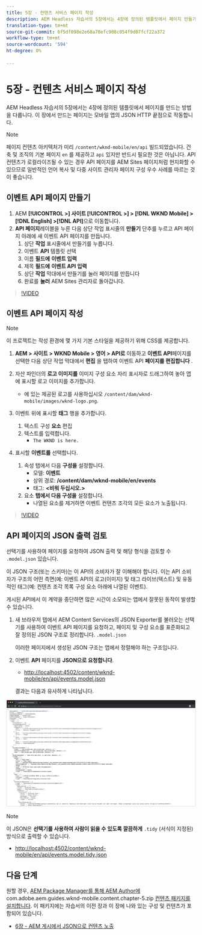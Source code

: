 ```yaml
---
title: 5장 - 컨텐츠 서비스 페이지 작성
description: AEM Headless 자습서의 5장에서는 4장에 정의된 템플릿에서 페이지 만들기를 다룹니다. 이러한 페이지는 JSON HTTP 끝점으로 작동합니다.
translation-type: tm+mt
source-git-commit: 6f5df098e2e68a78efc908c054f9d07fcf22a372
workflow-type: tm+mt
source-wordcount: '594'
ht-degree: 0%

---
```



# 5장 - 컨텐츠 서비스 페이지 작성

AEM Headless 자습서의 5장에서는 4장에 정의된 템플릿에서 페이지를 만드는 방법을 다룹니다. 이 장에서 만드는 페이지는 모바일 앱의 JSON HTTP 끝점으로 작동합니다.

>[!NOTE]
>
> 페이지 컨텐츠 아키텍처가 미리 `/content/wknd-mobile/en/api` 빌드되었습니다. 건축 및 조직의 기본 페이지 `en` 를 제공하고 `api` 있지만 반드시 필요한 것은 아닙니다. API 컨텐츠가 로컬라이즈될 수 있는 경우 API 페이지를 AEM Sites 페이지처럼 현지화할 수 있으므로 일반적인 언어 복사 및 다중 사이트 관리자 페이지 구성 우수 사례를 따르는 것이 좋습니다.

## 이벤트 API 페이지 만들기

1. AEM **[!UICONTROL >] 사이트 [!UICONTROL >] > [!DNL WKND Mobile] > [!DNL English] >[!DNL API]**&#x200B;으로 이동합니다.
1. **API 페이지**&#x200B;레이블을 누른 다음 상단 작업 표시줄의 **만들기** 단추를 누르고 API 페이지 아래에 새 이벤트 API 페이지를 만듭니다.
   1. 상단 **작업** 표시줄에서 만들기를 누릅니다.
   1. 이벤트 **API** 템플릿 선택
   1. 이름 **필드에** **이벤트 입력**
   1. 제목 **필드에** **이벤트 API 입력**
   1. 상단 **작업** 막대에서 만들기를 눌러 페이지를 만듭니다
   1. 완료를 **눌러** AEM Sites 관리자로 돌아갑니다.

>[!VIDEO](https://video.tv.adobe.com/v/28340/?quality=12&learn=on)

## 이벤트 API 페이지 작성

>[!NOTE]
>
> 이 프로젝트는 작성 환경에 몇 가지 기본 스타일을 제공하기 위해 CSS를 제공합니다.

1. **AEM > 사이트 > WKND Mobile > 영어 > API로** 이동하고 **이벤트 API**&#x200B;페이지를 선택한 다음 상단 작업 막대에서 **편집** 을 탭하여 이벤트 API **페이지를 편집합니다** .
1. 자산 파인더의 **로고 이미지를** 이미지 구성 요소 자리 표시자로 드래그하여 놓아 앱에 표시할 로고 이미지를 추가합니다.
   * 에 있는 제공된 로고를 사용하십시오 `/content/dam/wknd-mobile/images/wknd-logo.png`.

1. 이벤트 위에 표시할 **태그** 행을 추가합니다.
   1. 텍스트 구성 **요소** 편집
   1. 텍스트를 입력합니다.
      * `The WKND is here.`

1. 표시할 **이벤트를** 선택합니다.
   1. 속성 탭에서 다음 **구성을** 설정합니다.
      * 모델: **이벤트**
      * 상위 경로: **/content/dam/wknd-mobile/en/events**
      * 태그: **&lt;비워 두십시오.>**
   1. 요소 **탭에서 다음 구성을** 설정합니다.
      * 나열된 요소를 제거하면 이벤트 컨텐츠 조각의 모든 요소가 노출됩니다.

>[!VIDEO](https://video.tv.adobe.com/v/28339/?quality=12&learn=on)

## API 페이지의 JSON 출력 검토

선택기를 사용하여 페이지를 요청하여 JSON 출력 및 해당 형식을 검토할 수 `.model.json` 있습니다.

이 JSON 구조(또는 스키마)는 이 API의 소비자가 잘 이해해야 합니다. 이는 API 소비자가 구조의 어떤 측면(예: 이벤트 API의 로고(이미지) 및 태그 라이브(텍스트) 및 유동적인 태그(예: 컨텐츠 조각 목록 구성 요소 아래에 나열된 이벤트).

게시된 API에서 이 계약을 중단하면 많은 시간이 소모되는 앱에서 잘못된 동작이 발생할 수 있습니다.

1. 새 브라우저 탭에서 AEM Content Services의 JSON Exporter를 불러오는 선택기를 사용하여 이벤트 API 페이지를 요청하고, 페이지 및 구성 요소를 표준화되고 잘 정의된 JSON 구조로 정리합니다. `.model.json`

   이러한 페이지에서 생성된 JSON 구조는 앱에서 정렬해야 하는 구조입니다.

1. 이벤트 **API** 페이지를 **JSON으로 요청합니다**.

   * [http://localhost:4502/content/wknd-mobile/en/api/events.model.json](http://localhost:4502/content/wknd-mobile/en/api/events.model.tidy.json)

   결과는 다음과 유사하게 나타납니다.

![AEM Content Services JSON 출력](assets/chapter-5/json-output.png)

>[!NOTE]
>
> 이 JSON은 **선택기를 사용하여 사람이 읽을 수 있도록 깔끔하게** `.tidy` (서식이 지정된) 방식으로 출력할 수 있습니다.
> * [http://localhost:4502/content/wknd-mobile/en/api/events.model.tidy.json](http://localhost:4502/content/wknd-mobile/en/api/events.model.tidy.json)


## 다음 단계

원할 경우, [AEM Package Manager를 통해 AEM Author에](https://github.com/adobe/aem-guides-wknd-mobile/releases/latest) com.adobe.aem.guides.wknd-mobile.content.chapter-5.zip [컨텐츠 패키지를 설치합니다](http://localhost:4502/crx/packmgr/index.jsp). 이 패키지에는 자습서의 이전 장과 이 장에 나와 있는 구성 및 컨텐츠가 포함되어 있습니다.

* [6장 - AEM 게시에서 JSON으로 컨텐츠 노출](./chapter-6.md)
